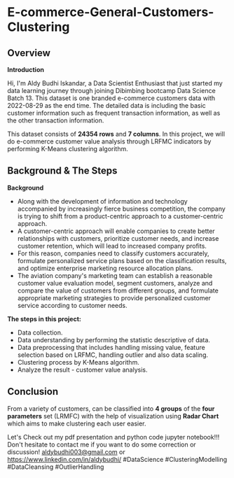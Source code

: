 # E-commerce-General-Customers-Clustering

## **Overview**
**Introduction**

Hi, I'm Aldy Budhi Iskandar, a Data Scientist Enthusiast that just started my data learning journey through joining Dibimbing bootcamp Data Science Batch 13. This dataset is one branded e-commerce customers data with 2022-08-29 as the end time. The detailed data is including the basic customer information such as frequent transaction information, as well as the other transaction information.

This dataset consists of **24354 rows** and **7 columns**. In this project, we will do e-commerce customer value analysis through LRFMC indicators by performing K-Means clustering algorithm.

## **Background & The Steps**
**Background**

* Along with the development of information and technology accompanied by increasingly fierce business competition, the company is trying to shift from a product-centric approach to a customer-centric approach.
* A customer-centric approach will enable companies to create better relationships with customers, prioritize customer needs, and increase customer retention, which will lead to increased company profits.
* For this reason, companies need to classify customers accurately, formulate personalized service plans based on the classification results, and optimize enterprise marketing resource allocation plans.
* The aviation company's marketing team can establish a reasonable customer value evaluation model, segment customers, analyze and compare the value of customers from different groups, and formulate appropriate marketing strategies to provide personalized customer service according to customer needs.

**The steps in this project:**

* Data collection.
* Data understanding by performing the statistic descriptive of data.
* Data preprocessing that includes handling missing value, feature selection based on LRFMC, handling outlier and also data scaling.
* Clustering process by K-Means algorithm.
* Analyze the result - customer value analysis.

## **Conclusion**
From a variety of customers, can be classified into **4 groups** of the **four parameters** set (LRMFC) with the help of visualization using **Radar Chart** which aims to make clustering each user easier.

Let's Check out my pdf presentation and python code jupyter notebook!!! Don't hesitate to contact me if you want to do some correction or discussion! aldybudhi003@gmail.com or https://www.linkedin.com/in/aldybudhi/ #DataScience #ClusteringModelling #DataCleansing #OutlierHandling
